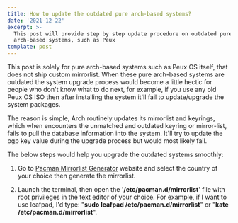 ```yaml
---
title: How to update the outdated pure arch-based systems?
date: '2021-12-22'
excerpt: >-
  This post will provide step by step update procedure on outdated pure
  arch-based systems, such as Peux
template: post
---
```

 This post is solely for pure arch-based systems such as Peux OS itself, that does not ship custom mirrorlist. When these pure arch-based systems are outdated the system upgrade process would become a little hectic for people who don't know what to do next, for example, if you use any old Peux OS ISO then after installing the system it'll fail to update/upgrade the system packages. 

The reason is simple, Arch routinely updates its mirrorlist and keyrings, which when encounters the unmatched and outdated keyring or mirror-list, fails to pull the database information into the system. It'll try to update the pgp key value during the upgrade process but would most likely fail. 

The below steps would help you upgrade the outdated systems smoothly:

1.  Go to [Pacman Mirrorlist Generator](https://archlinux.org/mirrorlist/) website and select the country of your choice then generate the mirrorlist.

2.  Launch the terminal, then open the '**/etc/pacman.d/mirrorlist**' file with root privileges in the text editor of your choice. For example, if I want to use leafpad, I'd type: "**sudo leafpad /etc/pacman.d/mirrorlist**" or "**kate /etc/pacman.d/mirrorlist**".
